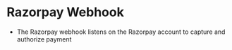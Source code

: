 # Razorpay Webhook
- The Razorpay webhook listens on the Razorpay account to capture and authorize payment